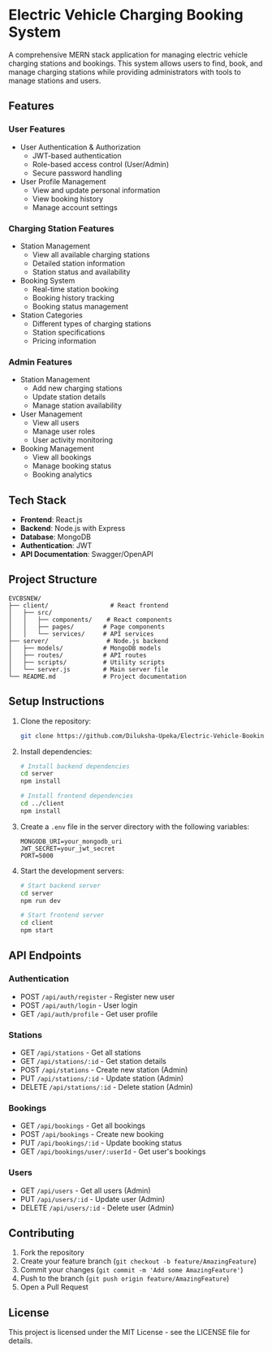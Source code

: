 # Electric Vehicle Charging Booking System

A comprehensive MERN stack application for managing electric vehicle charging stations and bookings. This system allows users to find, book, and manage charging stations while providing administrators with tools to manage stations and users.

## Features

### User Features
- User Authentication & Authorization
  - JWT-based authentication
  - Role-based access control (User/Admin)
  - Secure password handling
- User Profile Management
  - View and update personal information
  - View booking history
  - Manage account settings

### Charging Station Features
- Station Management
  - View all available charging stations
  - Detailed station information
  - Station status and availability
- Booking System
  - Real-time station booking
  - Booking history tracking
  - Booking status management
- Station Categories
  - Different types of charging stations
  - Station specifications
  - Pricing information

### Admin Features
- Station Management
  - Add new charging stations
  - Update station details
  - Manage station availability
- User Management
  - View all users
  - Manage user roles
  - User activity monitoring
- Booking Management
  - View all bookings
  - Manage booking status
  - Booking analytics

## Tech Stack

- **Frontend**: React.js
- **Backend**: Node.js with Express
- **Database**: MongoDB
- **Authentication**: JWT
- **API Documentation**: Swagger/OpenAPI

## Project Structure

```
EVCBSNEW/
├── client/                 # React frontend
│   ├── src/
│   │   ├── components/    # React components
│   │   ├── pages/        # Page components
│   │   └── services/     # API services
├── server/                # Node.js backend
│   ├── models/           # MongoDB models
│   ├── routes/           # API routes
│   ├── scripts/          # Utility scripts
│   └── server.js         # Main server file
└── README.md             # Project documentation
```

## Setup Instructions

1. Clone the repository:
   ```bash
   git clone https://github.com/Diluksha-Upeka/Electric-Vehicle-Booking-System.git
   ```

2. Install dependencies:
   ```bash
   # Install backend dependencies
   cd server
   npm install

   # Install frontend dependencies
   cd ../client
   npm install
   ```

3. Create a `.env` file in the server directory with the following variables:
   ```
   MONGODB_URI=your_mongodb_uri
   JWT_SECRET=your_jwt_secret
   PORT=5000
   ```

4. Start the development servers:
   ```bash
   # Start backend server
   cd server
   npm run dev

   # Start frontend server
   cd client
   npm start
   ```

## API Endpoints

### Authentication
- POST `/api/auth/register` - Register new user
- POST `/api/auth/login` - User login
- GET `/api/auth/profile` - Get user profile

### Stations
- GET `/api/stations` - Get all stations
- GET `/api/stations/:id` - Get station details
- POST `/api/stations` - Create new station (Admin)
- PUT `/api/stations/:id` - Update station (Admin)
- DELETE `/api/stations/:id` - Delete station (Admin)

### Bookings
- GET `/api/bookings` - Get all bookings
- POST `/api/bookings` - Create new booking
- PUT `/api/bookings/:id` - Update booking status
- GET `/api/bookings/user/:userId` - Get user's bookings

### Users
- GET `/api/users` - Get all users (Admin)
- PUT `/api/users/:id` - Update user (Admin)
- DELETE `/api/users/:id` - Delete user (Admin)

## Contributing

1. Fork the repository
2. Create your feature branch (`git checkout -b feature/AmazingFeature`)
3. Commit your changes (`git commit -m 'Add some AmazingFeature'`)
4. Push to the branch (`git push origin feature/AmazingFeature`)
5. Open a Pull Request

## License

This project is licensed under the MIT License - see the LICENSE file for details. 